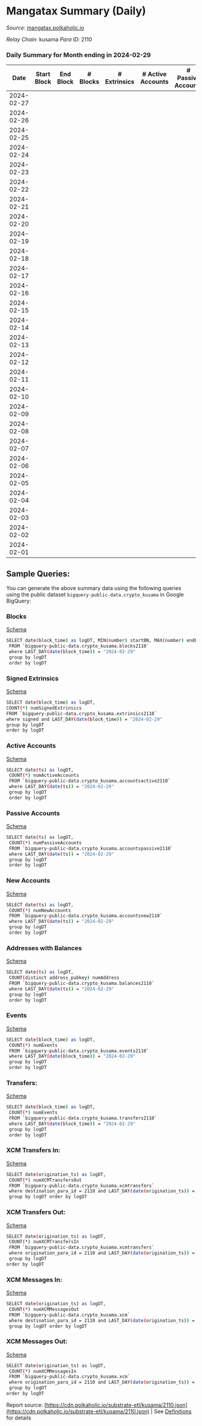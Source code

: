 # Mangatax Summary (Daily)

_Source_: [mangatax.polkaholic.io](https://mangatax.polkaholic.io)

*Relay Chain*: kusama
*Para ID*: 2110



### Daily Summary for Month ending in 2024-02-29


| Date    | Start Block | End Block | # Blocks | # Extrinsics | # Active Accounts | # Passive Accounts | # New Accounts | # Addresses | # Events  | # Transfers ($USD) | # XCM Transfers In ($USD) | # XCM Transfers Out ($USD) | # XCM In | # XCM Out | Issues |
|---------|-------------|-----------|----------|--------------|-------------------|--------------------|----------------|-------------|-----------|--------------------|---------------------------|----------------------------|----------|-----------|--------|
| 2024-02-27 |  |  |  |  |  |  |  |  |  |   |   |   |  |  |  |
| 2024-02-26 |  |  |  |  |  |  |  | 3,608 |  |   |   |   |  |  |  |
| 2024-02-25 |  |  |  |  |  |  |  | 3,603 |  |   |   |   |  |  |  |
| 2024-02-24 |  |  |  |  |  |  |  | 3,603 |  |   |   |   |  |  |  |
| 2024-02-23 |  |  |  |  |  |  |  | 3,598 |  |   |   |   |  |  |  |
| 2024-02-22 |  |  |  |  |  |  |  | 3,593 |  |   |   |   |  |  |  |
| 2024-02-21 |  |  |  |  |  |  |  | 3,591 |  |   |   |   |  |  |  |
| 2024-02-20 |  |  |  |  |  |  |  | 3,589 |  |   |   |   |  |  |  |
| 2024-02-19 |  |  |  |  |  |  |  | 3,583 |  |   |   |   |  |  |  |
| 2024-02-18 |  |  |  |  |  |  |  | 3,580 |  |   |   |   |  |  |  |
| 2024-02-17 |  |  |  |  |  |  |  | 3,580 |  |   |   |   |  |  |  |
| 2024-02-16 |  |  |  |  |  |  |  | 3,579 |  |   |   |   |  |  |  |
| 2024-02-15 |  |  |  |  |  |  |  | 3,575 |  |   |   |   |  |  |  |
| 2024-02-14 |  |  |  |  |  |  |  | 3,573 |  |   |   |   |  |  |  |
| 2024-02-13 |  |  |  |  |  |  |  | 3,573 |  |   |   |   |  |  |  |
| 2024-02-12 |  |  |  |  |  |  |  | 3,572 |  |   |   |   |  |  |  |
| 2024-02-11 |  |  |  |  |  |  |  | 3,569 |  |   |   |   |  |  |  |
| 2024-02-10 |  |  |  |  |  |  |  | 3,561 |  |   |   |   |  |  |  |
| 2024-02-09 |  |  |  |  |  |  |  | 3,552 |  |   |   |   |  |  |  |
| 2024-02-08 |  |  |  |  |  |  |  | 3,548 |  |   |   |   |  |  |  |
| 2024-02-07 |  |  |  |  |  |  |  | 3,537 |  |   |   |   |  |  |  |
| 2024-02-06 |  |  |  |  |  |  |  | 3,523 |  |   |   |   |  |  |  |
| 2024-02-05 |  |  |  |  |  |  |  | 3,520 |  |   | 29 ($2,229.47) | 15  |  |  |  |
| 2024-02-04 |  |  |  |  |  |  |  | 3,517 |  |   | 22 ($12,309.74) | 5  |  |  |  |
| 2024-02-03 |  |  |  |  |  |  |  | 3,510 |  |   | 22 ($2,189.03) | 13 ($1,388.63) |  |  |  |
| 2024-02-02 |  |  |  |  |  |  |  | 3,506 |  |   | 19 ($3,791.90) | 13 ($924.12) | 5 | 2 |  |
| 2024-02-01 |  |  |  |  |  |  |  | 3,504 |  |   | 37 ($5,010.69) | 27 ($1,628.48) | 27 | 24 |  |

## Sample Queries:
You can generate the above summary data using the following queries using the public dataset `bigquery-public-data.crypto_kusama` in Google BigQuery:


### Blocks 

[Schema](https://github.com/colorfulnotion/substrate-etl/blob/main/schema/blocks.json)

```bash
SELECT date(block_time) as logDT, MIN(number) startBN, MAX(number) endBN, COUNT(*) numBlocks 
 FROM `bigquery-public-data.crypto_kusama.blocks2110`  
 where LAST_DAY(date(block_time)) = "2024-02-29" 
 group by logDT 
 order by logDT
```

### Signed Extrinsics 

[Schema](https://github.com/colorfulnotion/substrate-etl/blob/main/schema/extrinsics.json)

```bash
SELECT date(block_time) as logDT, 
COUNT(*) numSignedExtrinsics 
FROM `bigquery-public-data.crypto_kusama.extrinsics2110`  
where signed and LAST_DAY(date(block_time)) = "2024-02-29" 
group by logDT 
order by logDT
```

### Active Accounts 

[Schema](https://github.com/colorfulnotion/substrate-etl/blob/main/schema/accountsactive.json)

```bash
SELECT date(ts) as logDT, 
 COUNT(*) numActiveAccounts 
 FROM `bigquery-public-data.crypto_kusama.accountsactive2110` 
 where LAST_DAY(date(ts)) = "2024-02-29" 
 group by logDT 
 order by logDT
```

### Passive Accounts 

[Schema](https://github.com/colorfulnotion/substrate-etl/blob/main/schema/accountspassive.json)

```bash
SELECT date(ts) as logDT, 
 COUNT(*) numPassiveAccounts 
 FROM `bigquery-public-data.crypto_kusama.accountspassive2110` 
 where LAST_DAY(date(ts)) = "2024-02-29" 
 group by logDT 
 order by logDT
```

### New Accounts 

[Schema](https://github.com/colorfulnotion/substrate-etl/blob/main/schema/accountsnew.json)

```bash
SELECT date(ts) as logDT, 
 COUNT(*) numNewAccounts 
 FROM `bigquery-public-data.crypto_kusama.accountsnew2110` 
 where LAST_DAY(date(ts)) = "2024-02-29" 
 group by logDT
 order by logDT
```

### Addresses with Balances 

[Schema](https://github.com/colorfulnotion/substrate-etl/blob/main/schema/balances.json)

```bash
SELECT date(ts) as logDT,
 COUNT(distinct address_pubkey) numAddress 
 FROM `bigquery-public-data.crypto_kusama.balances2110` 
 where LAST_DAY(date(ts)) = "2024-02-29" 
 group by logDT 
 order by logDT
```

### Events 

[Schema](https://github.com/colorfulnotion/substrate-etl/blob/main/schema/events.json)

```bash
SELECT date(block_time) as logDT, 
 COUNT(*) numEvents 
 FROM `bigquery-public-data.crypto_kusama.events2110` 
 where LAST_DAY(date(block_time)) = "2024-02-29" 
 group by logDT 
 order by logDT
```

### Transfers:

[Schema](https://github.com/colorfulnotion/substrate-etl/blob/main/schema/transfers.json)

```bash
SELECT date(block_time) as logDT, 
 COUNT(*) numEvents 
 FROM `bigquery-public-data.crypto_kusama.transfers2110` 
 where LAST_DAY(date(block_time)) = "2024-02-29" 
 group by logDT 
 order by logDT
```

### XCM Transfers In: 

[Schema](https://github.com/colorfulnotion/substrate-etl/blob/main/schema/xcmtransfers.json)

```bash
SELECT date(origination_ts) as logDT, 
 COUNT(*) numXCMTransfersOut 
 FROM `bigquery-public-data.crypto_kusama.xcmtransfers` 
 where destination_para_id = 2110 and LAST_DAY(date(origination_ts)) = "2024-02-29" 
 group by logDT order by logDT
```

### XCM Transfers Out: 

[Schema](https://github.com/colorfulnotion/substrate-etl/blob/main/schema/xcmtransfers.json)

```bash
SELECT date(origination_ts) as logDT, 
 COUNT(*) numXCMTransfersIn 
 FROM `bigquery-public-data.crypto_kusama.xcmtransfers` 
 where origination_para_id = 2110 and LAST_DAY(date(origination_ts)) = "2024-02-29" 
 group by logDT 
order by logDT
```

### XCM Messages In: 

[Schema](https://github.com/colorfulnotion/substrate-etl/blob/main/schema/xcm.json)

```bash
SELECT date(origination_ts) as logDT, 
 COUNT(*) numXCMMessagesOut 
 FROM `bigquery-public-data.crypto_kusama.xcm` 
 where destination_para_id = 2110 and LAST_DAY(date(origination_ts)) = "2024-02-29" 
 group by logDT order by logDT
```

### XCM Messages Out: 

[Schema](https://github.com/colorfulnotion/substrate-etl/blob/main/schema/xcm.json)

```bash
SELECT date(origination_ts) as logDT, 
 COUNT(*) numXCMMessagesIn 
 FROM `bigquery-public-data.crypto_kusama.xcm` 
 where origination_para_id = 2110 and LAST_DAY(date(origination_ts)) = "2024-02-29" 
 group by logDT 
order by logDT
```


Report source: [https://cdn.polkaholic.io/substrate-etl/kusama/2110.json](https://cdn.polkaholic.io/substrate-etl/kusama/2110.json) | See [Definitions](/DEFINITIONS.md) for details

